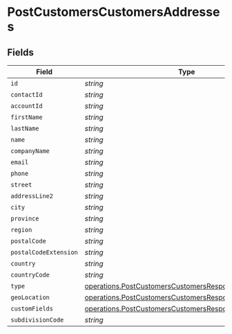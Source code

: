 # PostCustomersCustomersAddresses


## Fields

| Field                                                                                                                            | Type                                                                                                                             | Required                                                                                                                         | Description                                                                                                                      |
| -------------------------------------------------------------------------------------------------------------------------------- | -------------------------------------------------------------------------------------------------------------------------------- | -------------------------------------------------------------------------------------------------------------------------------- | -------------------------------------------------------------------------------------------------------------------------------- |
| `id`                                                                                                                             | *string*                                                                                                                         | :heavy_minus_sign:                                                                                                               | N/A                                                                                                                              |
| `contactId`                                                                                                                      | *string*                                                                                                                         | :heavy_minus_sign:                                                                                                               | N/A                                                                                                                              |
| `accountId`                                                                                                                      | *string*                                                                                                                         | :heavy_minus_sign:                                                                                                               | N/A                                                                                                                              |
| `firstName`                                                                                                                      | *string*                                                                                                                         | :heavy_minus_sign:                                                                                                               | N/A                                                                                                                              |
| `lastName`                                                                                                                       | *string*                                                                                                                         | :heavy_minus_sign:                                                                                                               | N/A                                                                                                                              |
| `name`                                                                                                                           | *string*                                                                                                                         | :heavy_minus_sign:                                                                                                               | N/A                                                                                                                              |
| `companyName`                                                                                                                    | *string*                                                                                                                         | :heavy_minus_sign:                                                                                                               | N/A                                                                                                                              |
| `email`                                                                                                                          | *string*                                                                                                                         | :heavy_minus_sign:                                                                                                               | N/A                                                                                                                              |
| `phone`                                                                                                                          | *string*                                                                                                                         | :heavy_minus_sign:                                                                                                               | N/A                                                                                                                              |
| `street`                                                                                                                         | *string*                                                                                                                         | :heavy_minus_sign:                                                                                                               | N/A                                                                                                                              |
| `addressLine2`                                                                                                                   | *string*                                                                                                                         | :heavy_minus_sign:                                                                                                               | N/A                                                                                                                              |
| `city`                                                                                                                           | *string*                                                                                                                         | :heavy_minus_sign:                                                                                                               | N/A                                                                                                                              |
| `province`                                                                                                                       | *string*                                                                                                                         | :heavy_minus_sign:                                                                                                               | N/A                                                                                                                              |
| `region`                                                                                                                         | *string*                                                                                                                         | :heavy_minus_sign:                                                                                                               | N/A                                                                                                                              |
| `postalCode`                                                                                                                     | *string*                                                                                                                         | :heavy_minus_sign:                                                                                                               | N/A                                                                                                                              |
| `postalCodeExtension`                                                                                                            | *string*                                                                                                                         | :heavy_minus_sign:                                                                                                               | N/A                                                                                                                              |
| `country`                                                                                                                        | *string*                                                                                                                         | :heavy_minus_sign:                                                                                                               | N/A                                                                                                                              |
| `countryCode`                                                                                                                    | *string*                                                                                                                         | :heavy_minus_sign:                                                                                                               | N/A                                                                                                                              |
| `type`                                                                                                                           | [operations.PostCustomersCustomersResponseType](../../models/operations/postcustomerscustomersresponsetype.md)                   | :heavy_minus_sign:                                                                                                               | N/A                                                                                                                              |
| `geoLocation`                                                                                                                    | [operations.PostCustomersCustomersResponseGeoLocation](../../models/operations/postcustomerscustomersresponsegeolocation.md)     | :heavy_minus_sign:                                                                                                               | N/A                                                                                                                              |
| `customFields`                                                                                                                   | [operations.PostCustomersCustomersResponseCustomFields](../../models/operations/postcustomerscustomersresponsecustomfields.md)[] | :heavy_minus_sign:                                                                                                               | N/A                                                                                                                              |
| `subdivisionCode`                                                                                                                | *string*                                                                                                                         | :heavy_minus_sign:                                                                                                               | N/A                                                                                                                              |